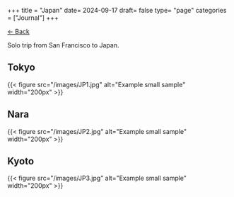 +++
title = "Japan"
date= 2024-09-17
draft= false
type= "page"
categories = ["Journal"]
+++

[← Back](/journals/asia/eastasia)

Solo trip from San Francisco to Japan.

## **Tokyo**

{{< figure src="/images/JP1.jpg" alt="Example small sample" width="200px" >}}

## **Nara**
{{< figure src="/images/JP2.jpg" alt="Example small sample" width="200px" >}}

## **Kyoto**
{{< figure src="/images/JP3.jpg" alt="Example small sample" width="200px" >}}
